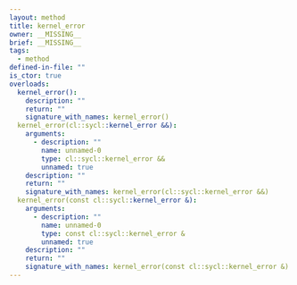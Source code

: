 ```yaml
---
layout: method
title: kernel_error
owner: __MISSING__
brief: __MISSING__
tags:
  - method
defined-in-file: ""
is_ctor: true
overloads:
  kernel_error():
    description: ""
    return: ""
    signature_with_names: kernel_error()
  kernel_error(cl::sycl::kernel_error &&):
    arguments:
      - description: ""
        name: unnamed-0
        type: cl::sycl::kernel_error &&
        unnamed: true
    description: ""
    return: ""
    signature_with_names: kernel_error(cl::sycl::kernel_error &&)
  kernel_error(const cl::sycl::kernel_error &):
    arguments:
      - description: ""
        name: unnamed-0
        type: const cl::sycl::kernel_error &
        unnamed: true
    description: ""
    return: ""
    signature_with_names: kernel_error(const cl::sycl::kernel_error &)
---
```

